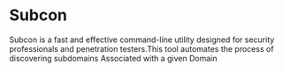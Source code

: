 # Subcon
Subcon is a fast and effective command-line utility designed for security professionals and penetration testers.This tool automates the process of discovering subdomains Associated with a given Domain 
